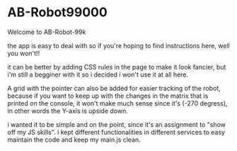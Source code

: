 # AB-Robot99000
Welcome to AB-Robot-99k

the app is easy to deal with so if you're hoping to find instructions here, well you won't!!

it can be better by adding CSS rules in the page to make it look fancier,
but i'm still a begginer with it so i decided i won't use it at all here.

A grid with the pointer can also be added for easier tracking of the robot,
because if you want to keep up with the changes in the matrix that is printed on the console,
it won't make much sense since it's (-270 degress), in other words the Y-axis is upside down.


i wanted it to be simple and on the point, since it's an assignment to "show off my JS skills".
i kept different functionalities in different services to easy maintain the code and keep my main.js clean.